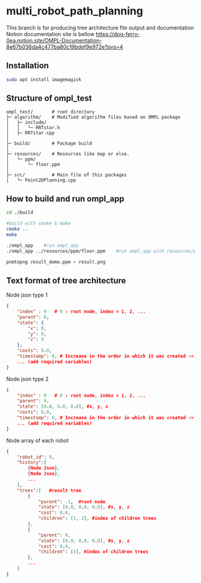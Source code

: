 # multi_robot_path_planning

This branch is for producing tree architecture file output and documentation
Notion documentation site is bellow
https://dog-ferry-0ea.notion.site/OMPL-Documentation-8e67b036da4c477ba80c19bdef9e972e?pvs=4

## Installation

```bash
sudo apt install imagemagick
```

## Structure of ompl_test

```
ompl_test/       # root directory
├─ algorithm/    # Modified algorithm files based on OMPL package
│	├─ include/
│	│	└─ RRTstar.h
│	├─ RRTstar.cpp
│
├─ build/        # Package build
│
├─ resources/    # Resources like map or else.
│	└─ ppm/
│		└─ floor.ppm
│
├─ src/          # Main file of this packages
│	└─ Point2DPlanning.cpp
```

## How to build and run ompl_app

```bash
cd ./build

#build with cmake & make
cmake ..
make

./ompl_app    #run ompl_app
./ompl_app ../resources/ppm/floor.ppm    #run ompl_app with resources/ppm/floor.ppm file

pnmtopng result_demo.ppm > result.png
```

## Text format of tree architecture

Node json type 1

```json
{
	"index" : 0   # 0 : root node, index = 1, 2, ...
	"parent": 0, 
 	"state": {
		"x": 0,
		"y": 0,
		"z": 0
	},
	"costs": 0.0,
	"timestamp": 0, # Increase in the order in which it was created -> 1, 2, ...
	... (add required variables)
}
```

Node json type 2

```json
{
	"index" : 0   # 0 : root node, index = 1, 2, ...
	"parent": 0, 
 	"state": [0.0, 0.0, 0.0], #x, y, z
	"costs": 0.0,
	"timestamp": 0, # Increase in the order in which it was created -> 1, 2, ...
	... (add required variables)
}
```

Node array of each robot

```json
{
	"robot_id": 0,
	"history":[
		{Node Json},
		{Node Json},
		...
	],
	"trees":[   #result tree
		{
			"parent": -1,  #root node
			"state": [0.0, 0.0, 0.0], #x, y, z
			"cost": 0.0,
			"children": [1, 2], #index of children trees
		}, 
		{
			"parent": 0,
			"state": [0.0, 0.0, 0.0], #x, y, z
			"cost": 0.0,
			"children": [4], #index of children trees
		},
		...
	]
}
```
